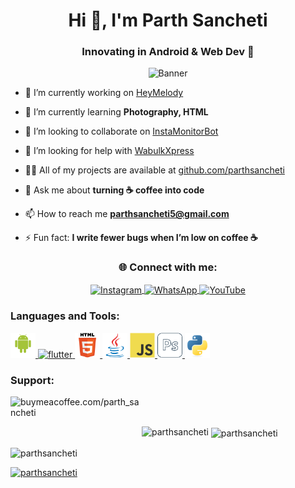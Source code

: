 <h1 align="center">Hi 👋, I'm Parth Sancheti</h1>
<h3 align="center">Innovating in Android & Web Dev 💫</h3>

<p align="center"> <img src="https://github.com/user-attachments/assets/51750770-f279-4c36-9936-db6fc0a0e32d" alt="Banner" height="450"> <br>

- 🔭 I’m currently working on [HeyMelody](https://github.com/ParthSancheti/HeyMelody)

- 🌱 I’m currently learning **Photography, HTML**

- 👯 I’m looking to collaborate on [InstaMonitorBot](https://github.com/ParthSancheti/InstaMonitorBot)

- 🤝 I’m looking for help with [WabulkXpress](https://github.com/ParthSancheti/WabulkXpress)

- 👨‍💻 All of my projects are available at [github.com/parthsancheti](https://github.com/parthsancheti)

- 💬 Ask me about **turning ☕ coffee into code**

- 📫 How to reach me **parthsancheti5@gmail.com**

- ⚡ Fun fact: **I write fewer bugs when I’m low on coffee ☕**

<h3 align="center">🌐 Connect with me:</h3>
<p align="center">
  <!-- Instagram GIF -->
  <a href="https://instagram.com/parth_sancheti" target="_blank">
    <img align="center" src="https://user-images.githubusercontent.com/74038190/235294013-a33e5c43-a01c-43f6-b44d-a406d8b4ab75.gif" alt="Instagram" height="50" width="50" />
  </a>

  <!-- WhatsApp GIF -->
  <a href="https://wa.me/+918275994253" target="_blank">
    <img align="center" src="https://user-images.githubusercontent.com/74038190/235294019-40007353-6219-4ec5-b661-b3c35136dd0b.gif" alt="WhatsApp" height="50" width="50" />
  </a>

  <!-- YouTube SVG -->
  <a href="https://www.youtube.com/c/parth_sancheti" target="_blank">
    <img align="center" src="https://raw.githubusercontent.com/rahuldkjain/github-profile-readme-generator/master/src/images/icons/Social/youtube.svg" alt="YouTube" height="40" width="50" />
  </a>
</p>


<h3 align="left">Languages and Tools:</h3>
<p align="left"> 
  <a href="https://developer.android.com" target="_blank" rel="noreferrer"> 
    <img src="https://raw.githubusercontent.com/devicons/devicon/master/icons/android/android-original-wordmark.svg" alt="android" width="40" height="40"/> 
  </a> 
  <a href="https://flutter.dev" target="_blank" rel="noreferrer"> 
    <img src="https://www.vectorlogo.zone/logos/flutterio/flutterio-icon.svg" alt="flutter" width="40" height="40"/> 
  </a> 
  <a href="https://www.w3.org/html/" target="_blank" rel="noreferrer"> 
    <img src="https://raw.githubusercontent.com/devicons/devicon/master/icons/html5/html5-original-wordmark.svg" alt="html5" width="40" height="40"/> 
  </a> 
  <a href="https://www.java.com" target="_blank" rel="noreferrer"> 
    <img src="https://raw.githubusercontent.com/devicons/devicon/master/icons/java/java-original.svg" alt="java" width="40" height="40"/> 
  </a> 
  <a href="https://developer.mozilla.org/en-US/docs/Web/JavaScript" target="_blank" rel="noreferrer"> 
    <img src="https://raw.githubusercontent.com/devicons/devicon/master/icons/javascript/javascript-original.svg" alt="javascript" width="40" height="40"/> 
  </a> 
  <a href="https://www.photoshop.com/en" target="_blank" rel="noreferrer"> 
    <img src="https://raw.githubusercontent.com/devicons/devicon/master/icons/photoshop/photoshop-line.svg" alt="photoshop" width="40" height="40"/> 
  </a> 
  <a href="https://www.python.org" target="_blank" rel="noreferrer"> 
    <img src="https://raw.githubusercontent.com/devicons/devicon/master/icons/python/python-original.svg" alt="python" width="40" height="40"/> 
  </a> 
</p>

<h3 align="left">Support:</h3>
<p>
  <a href="https://www.buymeacoffee.com/parth_sancheti"> 
    <img align="left" src="https://cdn.buymeacoffee.com/buttons/v2/default-yellow.png" height="50" width="210" alt="buymeacoffee.com/parth_sancheti" />
  </a>
</p>
<br><br>

<p>
  <img align="left" src="https://github-readme-stats.vercel.app/api/top-langs?username=parthsancheti&show_icons=true&locale=en&layout=compact" alt="parthsancheti" />
</p>

<p>
  &nbsp;<img align="center" src="https://github-readme-stats.vercel.app/api?username=parthsancheti&show_icons=true&locale=en" alt="parthsancheti" />
</p>

<p>
  <img align="center" src="https://github-readme-streak-stats.herokuapp.com/?user=parthsancheti" alt="parthsancheti" />
</p>

<p align="left"> 
  <a href="https://github.com/ryo-ma/github-profile-trophy">
    <img src="https://github-profile-trophy.vercel.app/?username=parthsancheti" alt="parthsancheti" />
  </a> 
</p>
